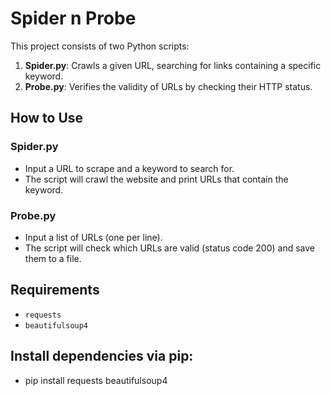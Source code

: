 # Spider n Probe

This project consists of two Python scripts:
1. **Spider.py**: Crawls a given URL, searching for links containing a specific keyword.
2. **Probe.py**: Verifies the validity of URLs by checking their HTTP status.

## How to Use

### Spider.py
- Input a URL to scrape and a keyword to search for.
- The script will crawl the website and print URLs that contain the keyword.

### Probe.py
- Input a list of URLs (one per line).
- The script will check which URLs are valid (status code 200) and save them to a file.

## Requirements
- `requests`
- `beautifulsoup4`

## Install dependencies via pip:
- pip install requests beautifulsoup4
